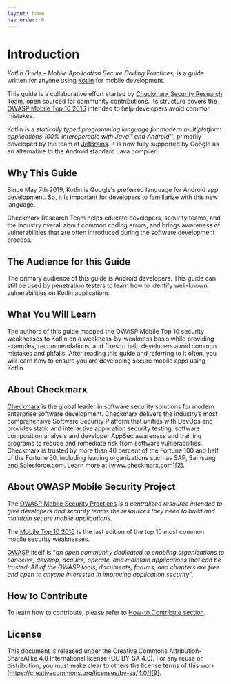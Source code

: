 ```yaml
---
layout: home
nav_order: 0
---
```


# Introduction

*Kotlin Guide - Mobile Application Secure Coding Practices*, is a guide written
for anyone using [Kotlin][1] for mobile development.

This guide is a collaborative effort started by [Checkmarx Security Research
Team][2], open sourced for community contributions. Its structure covers the
[OWASP Mobile Top 10 2016][3] intended to help developers avoid common mistakes.

Kotlin is a _statically typed programming language for modern multiplatform
applications 100% interoperable with Java™ and Android™_, primarily developed
by the team at [JetBrains][4]. It is now fully supported by Google as an
alternative to the Android standard Java compiler.

## Why This Guide

Since May 7th 2019, Kotlin is Google's preferred language for Android app
development. So, it is important for developers to familiarize with this new
language.

Checkmarx Research Team helps educate developers, security teams, and the
industry overall about common coding errors, and brings awareness of
vulnerabilities that are often introduced during the software development
process.

## The Audience for this Guide

The primary audience of this guide is Android developers. This guide can still
be used by penetration testers to learn how to identify well-known
vulnerabilities on Kotlin applications.

## What You Will Learn

The authors of this guide mapped the OWASP Mobile Top 10 security weaknesses to
Kotlin on a weakness-by-weakness basis while providing examples,
recommendations, and fixes to help developers avoid common mistakes and
pitfalls. After reading this guide and referring to it often, you will learn how
to ensure you are developing secure mobile apps using Kotlin.

## About Checkmarx

[Checkmarx][2] is the global leader in software security solutions for modern
enterprise software development. Checkmarx delivers the industry’s most
comprehensive Software Security Platform that unifies with DevOps and provides
static and interactive application security testing, software composition
analysis and developer AppSec awareness and training programs to reduce and
remediate risk from software vulnerabilities. Checkmarx is trusted by more than
40 percent of the Fortune 100 and half of the Fortune 50, including leading
organizations such as SAP, Samsung and Salesforce.com. Learn more at
[www.checkmarx.com][2].

## About OWASP Mobile Security Project

The [OWASP Mobile Security Practices][7] _is a centralized resource intended to
give developers and security teams the resources they need to build and maintain
secure mobile applications_.

The [Mobile Top 10 2016][3] is the last edition of the top 10 most common mobile
security weaknesses.

[OWASP][10] itself is "_an open community dedicated to enabling organizations to
conceive, develop, acquire, operate, and maintain applications that can be
trusted. All of the OWASP tools, documents, forums, and chapters are free and
open to anyone interested in improving application security_".

## How to Contribute

To learn how to contribute, please refer to [How-to Contribute section][8].

## License

This document is released under the Creative Commons Attribution-ShareAlike 4.0
International license (CC BY-SA 4.0). For any reuse or distribution, you must
make clear to others the license terms of this work
[https://creativecommons.org/licenses/by-sa/4.0/][9].

[online]: https://checkmarx.gitbooks.io/kotlin-scp/content/
[pdf]: ./dist/kotlin-secure-coding-practices.pdf
[mobi]: ./dist/kotlin-secure-coding-practices.mobi
[epub]: ./dist/kotlin-secure-coding-practices.epub

[1]: https://kotlinlang.org/
[2]: https://www.checkmarx.com/?utm_source__c=referral&utm_medium__c=github&utm_campaign__c=Kotlin-SCP&utm_source=referral&utm_medium=github&utm_campaign=Kotlin-SCP
[3]: https://www.owasp.org/index.php/Mobile_Top_10_2016-Top_10
[4]: https://www.jetbrains.com/
[6]: https://www.twitter.com/checkmarx
[7]: https://www.owasp.org/index.php/OWASP_Mobile_Security_Project
[8]: ./CONTRIBUTING.md
[9]: https://creativecommons.org/licenses/by-sa/4.0/
[10]: https://www.owasp.org/
